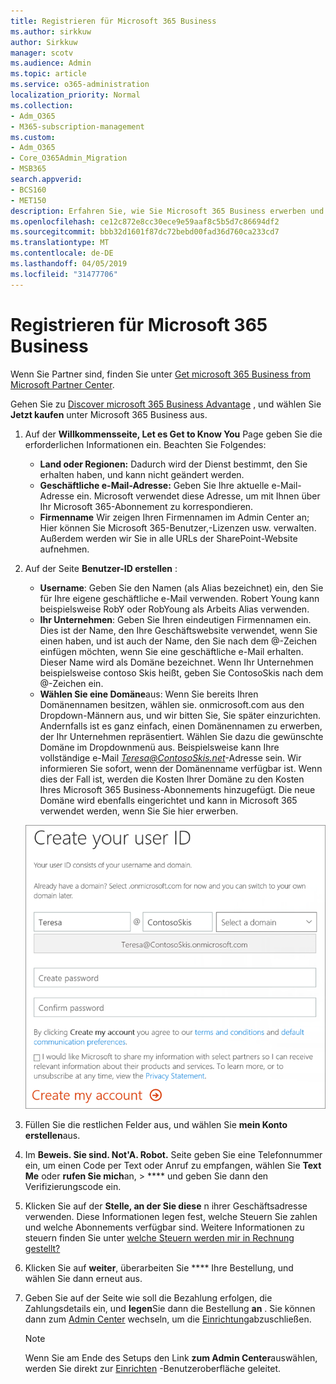 ```yaml
---
title: Registrieren für Microsoft 365 Business
ms.author: sirkkuw
author: Sirkkuw
manager: scotv
ms.audience: Admin
ms.topic: article
ms.service: o365-administration
localization_priority: Normal
ms.collection:
- Adm_O365
- M365-subscription-management
ms.custom:
- Adm_O365
- Core_O365Admin_Migration
- MSB365
search.appverid:
- BCS160
- MET150
description: Erfahren Sie, wie Sie Microsoft 365 Business erwerben und registrieren.
ms.openlocfilehash: ce12c872e8cc30ece9e59aaf8c5b5d7c86694df2
ms.sourcegitcommit: bbb32d1601f87dc72bebd00fad36d760ca233cd7
ms.translationtype: MT
ms.contentlocale: de-DE
ms.lasthandoff: 04/05/2019
ms.locfileid: "31477706"
---
```

# <a name="sign-up-for-microsoft-365-business"></a>Registrieren für Microsoft 365 Business

Wenn Sie Partner sind, finden Sie unter [Get microsoft 365 Business from Microsoft Partner Center](get-microsoft-365-business.md#get-microsoft-365-business-from-microsoft-partner-center).

Gehen Sie zu [Discover microsoft 365 Business Advantage](https://www.microsoft.com/microsoft-365/business#pmg-cmp-desktop) , und wählen Sie **Jetzt kaufen** unter Microsoft 365 Business aus.

1. Auf der **Willkommensseite, Let es Get to Know You** Page geben Sie die erforderlichen Informationen ein. Beachten Sie Folgendes:
 
    -  **Land oder Regionen:** Dadurch wird der Dienst bestimmt, den Sie erhalten haben, und kann nicht geändert werden.
    - **Geschäftliche e-Mail-Adresse:** Geben Sie Ihre aktuelle e-Mail-Adresse ein. Microsoft verwendet diese Adresse, um mit Ihnen über Ihr Microsoft 365-Abonnement zu korrespondieren.
    - **Firmenname** Wir zeigen Ihren Firmennamen im Admin Center an; Hier können Sie Microsoft 365-Benutzer,-Lizenzen usw. verwalten. Außerdem werden wir Sie in alle URLs der SharePoint-Website aufnehmen.

2. Auf der Seite **Benutzer-ID erstellen** :

    - **Username**: Geben Sie den Namen (als Alias bezeichnet) ein, den Sie für Ihre eigene geschäftliche e-Mail verwenden. Robert Young kann beispielsweise RobY oder RobYoung als Arbeits Alias verwenden.
    - **Ihr Unternehmen**: Geben Sie Ihren eindeutigen Firmennamen ein. Dies ist der Name, den Ihre Geschäftswebsite verwendet, wenn Sie einen haben, und ist auch der Name, den Sie nach dem @-Zeichen einfügen möchten, wenn Sie eine geschäftliche e-Mail erhalten. Dieser Name wird als Domäne bezeichnet. Wenn Ihr Unternehmen beispielsweise contoso Skis heißt, geben Sie ContosoSkis nach dem @-Zeichen ein.
    - **Wählen Sie eine Domäne**aus: Wenn Sie bereits Ihren Domänennamen besitzen, wählen sie. onmicrosoft.com aus den Dropdown-Männern aus, und wir bitten Sie, Sie später einzurichten. Andernfalls ist es ganz einfach, einen Domänennamen zu erwerben, der Ihr Unternehmen repräsentiert. Wählen Sie dazu die gewünschte Domäne im Dropdownmenü aus. Beispielsweise kann Ihre vollständige e-Mail *Teresa@ContosoSkis.net*-Adresse sein. Wir informieren Sie sofort, wenn der Domänenname verfügbar ist. Wenn dies der Fall ist, werden die Kosten Ihrer Domäne zu den Kosten Ihres Microsoft 365 Business-Abonnements hinzugefügt. Die neue Domäne wird ebenfalls eingerichtet und kann in Microsoft 365 verwendet werden, wenn Sie Sie hier erwerben.
    
    ![Screenshot der Seite "Benutzer-ID erstellen".](media/signinuserid.png)

3. Füllen Sie die restlichen Felder aus, und wählen Sie **mein Konto erstellen**aus.
4. Im **Beweis. Sie sind. Not'A. Robot.** Seite geben Sie eine Telefonnummer ein, um einen Code per Text oder Anruf zu empfangen, wählen Sie **Text Me** oder **rufen Sie mich**an, \> **** und geben Sie dann den Verifizierungscode ein.
5. Klicken Sie auf der **Stelle, an der Sie diese** n ihrer Geschäftsadresse verwenden. Diese Informationen legen fest, welche Steuern Sie zahlen und welche Abonnements verfügbar sind. Weitere Informationen zu steuern finden Sie unter [welche Steuern werden mir in Rechnung gestellt?](https://docs.microsoft.com/office365/admin/subscriptions-and-billing/what-tax-will-i-be-charged?view=o365-worldwide) 
1. Klicken Sie auf **weiter**, überarbeiten Sie **** Ihre Bestellung, und wählen Sie dann erneut aus.
1. Geben Sie auf der Seite wie soll die Bezahlung erfolgen, die Zahlungsdetails ein, und **legen**Sie dann die Bestellung **an** .
    Sie können dann zum [Admin Center](https://docs.microsoft.com/en-us/office365/admin/subscriptions-and-billing/what-tax-will-i-be-charged?view=o365-worldwide) wechseln, um die [Einrichtung](set-up.md)abzuschließen.

    > [!NOTE]
    > Wenn Sie am Ende des Setups den Link **zum Admin Center**auswählen, werden Sie direkt zur [Einrichten](set-up.md) -Benutzeroberfläche geleitet.